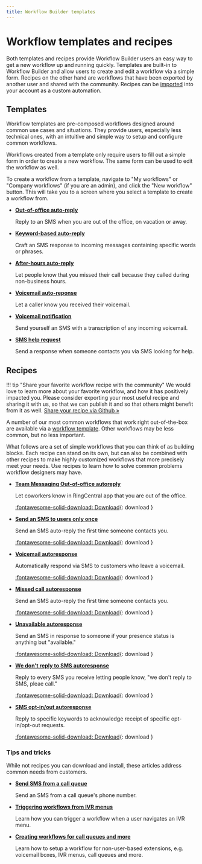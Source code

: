 ```yaml
---
title: Workflow Builder templates
---
```


# Workflow templates and recipes

Both templates and recipes provide Workflow Builder users an easy way to get a new workflow up and running quickly. Templates are built-in to Workflow Builder and allow users to create and edit a workflow via a simple form. Recipes on the other hand are workflows that have been exported by another user and shared with the community. Recipes can be [imported](../users/import-export.md) into your account as a custom automation. 

## Templates

Workflow templates are pre-composed workflows designed around common use cases and situations. They provide users, especially less technical ones, with an intuitive and simple way to setup and configure common workflows. 

Workflows created from a template only require users to fill out a simple form in order to create a new workflow. The same form can be used to edit the workflow as well. 

To create a workflow from a template, navigate to "My workflows" or "Company workflows" (if you are an admin), and click the "New workflow" button. This will take you to a screen where you select a template to create a workflow from.

<div class="grid cards" markdown>

- [__Out-of-office auto-reply__](templates/ooo-autoreplies.md)
  
    Reply to an SMS when you are out of the office, on vacation or away.

- [__Keyword-based auto-reply__](templates/keywords.md) 

    Craft an SMS response to incoming messages containing specific words or phrases.
	
- [__After-hours auto-reply__](templates/after-hours.md) 

    Let people know that you missed their call because they called during non-business hours. 
	
- [__Voicemail auto-reponse__](templates/voicemail-autoresponse.md)

    Let a caller know you received their voicemail. 
	
- [__Voicemail notification__](templates/voicemail-notification.md)

    Send yourself an SMS with a transcription of any incoming voicemail.

- [__SMS help request__](templates/help-request.md)

    Send a response when someone contacts you via SMS looking for help. 

</div>

## Recipes

!!! tip "Share your favorite workflow recipe with the community"
    We would love to learn more about your favorite workflow, and how it has positively impacted you. Please consider exporting your most useful recipe and sharing it with us, so that we can publish it and so that others might benefit from it as well. 
	[Share your recipe via Github &raquo;](https://github.com/ringcentral/ringcentral-automator-docs/issues/new)

A number of our most common workflows that work right out-of-the-box are available via a [workflow template](#templates). Other workflows may be less common, but no less important. 

What follows are a set of simple workflows that you can think of as building blocks. Each recipe can stand on its own, but can also be combined with other recipes to make highly customized workflows that more precisely meet your needs. Use recipes to learn how to solve common problems workflow designers may have. 

<div class="grid cards" markdown>

- [__Team Messaging Out-of-office autoreply__](recipes/chat-ooo-autoreply.md)
  
    Let coworkers know in RingCentral app that you are out of the office.
  
    [:fontawesome-solid-download: Download](recipes/chat-ooo-autoreply.json){: download }

- [__Send an SMS to users only once__](recipes/autoreply-only-once.md)
  
    Send an SMS auto-reply the first time someone contacts you. 
  
    [:fontawesome-solid-download: Download](recipes/autoreply-only-once.json){: download }

- [__Voicemail autoresponse__](recipes/voicemail-autoresponse.md)
  
    Automatically respond via SMS to customers who leave a voicemail.
  
    [:fontawesome-solid-download: Download](recipes/voicemail-autoresponse.json){: download }

- [__Missed call autoresponse__](recipes/missed-call.md)
  
    Send an SMS auto-reply the first time someone contacts you. 
  
    [:fontawesome-solid-download: Download](recipes/missed-call.json){: download }

- [__Unavailable autoresponse__](recipes/unavailable.md)
  
    Send an SMS in response to someone if your presence status is anything but "available."
  
    [:fontawesome-solid-download: Download](recipes/unavailable.json){: download }

- [__We don't reply to SMS autoresponse__](recipes/we-dont-accept-sms.md)
  
    Reply to every SMS you receive letting people know, "we don't reply to SMS, pleae call."
  
    [:fontawesome-solid-download: Download](recipes/we-dont-accept-sms.json){: download }

- [__SMS opt-in/out autoresponse__](recipes/sms-optout-autoreply.md)
  
    Reply to specific keywords to acknowledge receipt of specific opt-in/opt-out requests.
  
    [:fontawesome-solid-download: Download](recipes/sms-optout-autoreply.json){: download }

</div>

### Tips and tricks

While not recipes you can download and install, these articles address common needs from customers. 

<div class="grid cards" markdown>

- [__Send SMS from a call queue__](recipes/send-from-call-queue.md)
  
    Send an SMS from a call queue's phone number. 
  
- [__Triggering workflows from IVR menus__](recipes/ivr-menus.md)
  
    Learn how you can trigger a workflow when a user navigates an IVR menu.

- [__Creating workflows for call queues and more__](recipes/extensions.md)
  
    Learn how to setup a workflow for non-user-based extensions, e.g. voicemail boxes, IVR menus, call queues and more.

</div>


